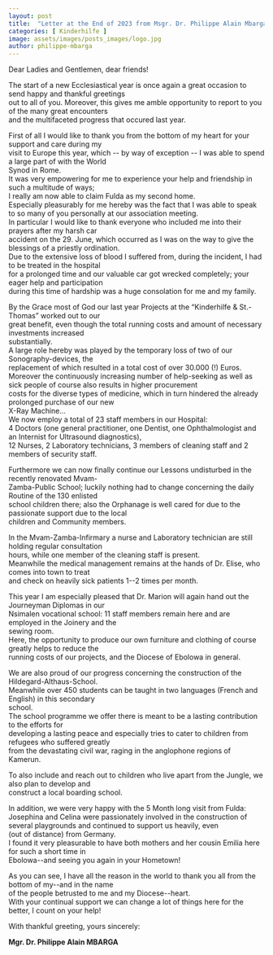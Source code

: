 ```yaml
---
layout: post
title:  "Letter at the End of 2023 from Msgr. Dr. Philippe Alain Mbarga Bishop of Ebolowa"
categories: [ Kinderhilfe ]
image: assets/images/posts_images/logo.jpg
author: philippe-mbarga
---
```


Dear Ladies and Gentlemen, dear friends!

The start of a new Ecclesiastical year is once again a great occasion to send happy and thankful greetings  
out to all of you. Moreover, this gives me amble opportunity to report to you of the many great encounters  
and the multifaceted progress that occured last year.

First of all I would like to thank you from the bottom of my heart for your support and care during my  
visit to Europe this year, which -- by way of exception -- I was able to spend a large part of with the World  
Synod in Rome.  
It was very empowering for me to experience your help and friendship in such a multitude of ways;  
I really am now able to claim Fulda as my second home.  
Especially pleasurably for me hereby was the fact that I was able to speak to so many of you personally at our association meeting.  
In particular I would like to thank everyone who included me into their prayers after my harsh car  
accident on the 29. June, which occurred as I was on the way to give the blessings of a priestly ordination.  
Due to the extensive loss of blood I suffered from, during the incident, I had to be treated in the hospital  
for a prolonged time and our valuable car got wrecked completely; your eager help and participation  
during this time of hardship was a huge consolation for me and my family.

By the Grace most of God our last year Projects at the “Kinderhilfe & St.-Thomas” worked out to our  
great benefit, even though the total running costs and amount of necessary investments increased  
substantially.  
A large role hereby was played by the temporary loss of two of our Sonography-devices, the  
replacement of which resulted in a total cost of over 30.000 (!) Euros.  
Moreover the continuously increasing number of help-seeking as well as sick people of course also results in higher procurement  
costs for the diverse types of medicine, which in turn hindered the already prolonged purchase of our new  
X-Ray Machine...  
We now employ a total of 23 staff members in our Hospital:  
4 Doctors (one general practitioner, one Dentist, one Ophthalmologist and an Internist for Ultrasound diagnostics),  
12 Nurses, 2 Laboratory technicians, 3 members of cleaning staff and 2 members of security staff.

Furthermore we can now finally continue our Lessons undisturbed in the recently renovated Mvam-  
Zamba-Public School; luckily nothing had to change concerning the daily Routine of the 130 enlisted  
school children there; also the Orphanage is well cared for due to the passionate support due to the local  
children and Community members.

In the Mvam-Zamba-Infirmary a nurse and Laboratory technician are still holding regular consultation  
hours, while one member of the cleaning staff is present.  
Meanwhile the medical management remains at the hands of Dr. Elise, who comes into town to treat  
and check on heavily sick patients 1--2 times per month.

This year I am especially pleased that Dr. Marion will again hand out the Journeyman Diplomas in our  
Nsimalen vocational school: 11 staff members remain here and are employed in the Joinery and the  
sewing room.  
Here, the opportunity to produce our own furniture and clothing of course greatly helps to reduce the  
running costs of our projects, and the Diocese of Ebolowa in general.

We are also proud of our progress concerning the construction of the Hildegard-Althaus-School.  
Meanwhile over 450 students can be taught in two languages (French and English) in this secondary  
school.  
The school programme we offer there is meant to be a lasting contribution to the efforts for  
developing a lasting peace and especially tries to cater to children from refugees who suffered greatly  
from the devastating civil war, raging in the anglophone regions of Kamerun.

To also include and reach out to children who live apart from the Jungle, we also plan to develop and  
construct a local boarding school.

In addition, we were very happy with the 5 Month long visit from Fulda:  
Josephina and Celina were passionately involved in the construction of several playgrounds and continued to support us heavily, even  
(out of distance) from Germany.  
I found it very pleasurable to have both mothers and her cousin Emilia here for such a short time in  
Ebolowa--and seeing you again in your Hometown!

As you can see, I have all the reason in the world to thank you all from the bottom of my--and in the name  
of the people betrusted to me and my Diocese--heart.  
With your continual support we can change a lot of things here for the better, I count on your help!

With thankful greeting, yours sincerely:

**Mgr. Dr. Philippe Alain MBARGA**